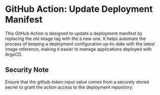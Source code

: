 # GitHub Action: Update Deployment Manifest
This GitHub Action is designed to update a deployment manifest by replacing the old image tag with the a new one. It helps automate the process of keeping a deployment configuration up-to-date with the latest image reference, making it easier to manage applications deployed with ArgoCD.

## Security Note
Ensure that the github-token input value comes from a securely stored secret to grant the action access to the deployment repository.
